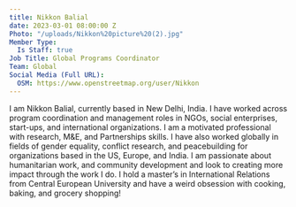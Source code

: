 ```yaml
---
title: Nikkon Balial
date: 2023-03-01 08:00:00 Z
Photo: "/uploads/Nikkon%20picture%20(2).jpg"
Member Type:
  Is Staff: true
Job Title: Global Programs Coordinator
Team: Global
Social Media (Full URL):
  OSM: https://www.openstreetmap.org/user/Nikkon
---
```


I am Nikkon Balial, currently based in New Delhi, India. I have worked across program coordination and management roles in NGOs, social enterprises, start-ups, and international organizations. I am a motivated professional with research, M&E, and Partnerships skills. 
I have also worked globally in fields of gender equality, conflict research, and peacebuilding for organizations based in the US, Europe, and India. I am passionate about humanitarian work, and community development and look to creating more impact through the work I do. I hold a master’s in International Relations from Central European University and have a weird obsession with cooking, baking, and grocery shopping! 